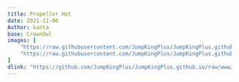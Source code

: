 ```yaml
---
title: Propeller Hat 
date: 2021-11-06
Author: kanta
base: CrownOwl
images: [
    "https://raw.githubusercontent.com/JumpKingPlus/JumpKingPlus.github.io/www/images/workshop/reskins/12-banner.png",
    "https://raw.githubusercontent.com/JumpKingPlus/JumpKingPlus.github.io/www/images/workshop/reskins/12-hover.png"
]
dlink: "https://github.com/JumpKingPlus/JumpKingPlus.github.io/raw/www/reskins/clothing/Propeller%20Hat.zip"
---
```

